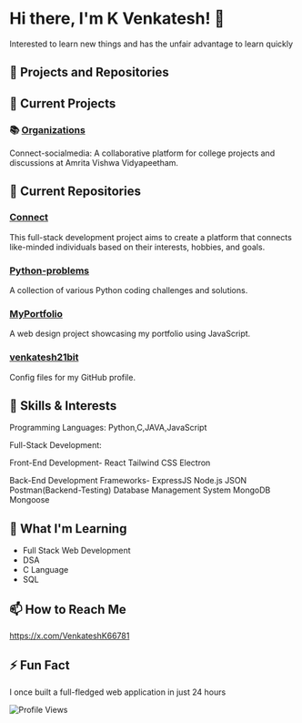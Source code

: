 # Hi there, I'm K Venkatesh! 👋

Interested to learn new things and has the unfair advantage to learn quickly

## 🔭 Projects and Repositories

## 🔭 Current Projects

### 📚 [Organizations](https://github.com/Connect-socialmedia)

Connect-socialmedia: A collaborative platform for college projects and discussions at Amrita Vishwa Vidyapeetham.

## 🔭 Current Repositories

### [Connect](https://github.com/Connect-socialmedia/Connect)

This full-stack development project aims to create a platform that connects like-minded individuals based on their interests, hobbies, and goals.

### [Python-problems](https://github.com/venkatesh21bit/Python-problems)
A collection of various Python coding challenges and solutions.

### [MyPortfolio](https://github.com/venkatesh21bit/MyPortfolio)
A web design project showcasing my portfolio using JavaScript.

### [venkatesh21bit](https://github.com/venkatesh21bit/venkatesh21bit)
Config files for my GitHub profile.

## 🌱 Skills & Interests

Programming Languages: Python,C,JAVA,JavaScript

Full-Stack Development:

Front-End Development-
React
Tailwind CSS
Electron

Back-End Development Frameworks-
ExpressJS
Node.js
JSON
Postman(Backend-Testing)
Database Management System
MongoDB
Mongoose

## 🌱 What I'm Learning
- Full Stack Web Development
- DSA
- C Language
- SQL

## 📫 How to Reach Me
https://x.com/VenkateshK66781

## ⚡ Fun Fact
I once built a full-fledged web application in just 24 hours 

![Profile Views](https://komarev.com/ghpvc/?username=venkatesh21bit&color=blue)
